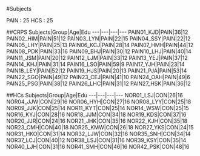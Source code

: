 #Subjects

PAIN : 25
HCS : 25

##CRPS
Subjects|Group|Age|Edu
---|---|---|---
PAIN01_KJD|PAIN|36|12
PAIN02_HIM|PAIN|51|12
PAIN03_LYN|PAIN|22|15
PAIN04_SSY|PAIN|22|12
PAIN05_LHY|PAIN|25|13
PAIN06_KCJ|PAIN|28|14
PAIN07_HMH|PAIN|44|12
PAIN08_PDK|PAIN|33|16
PAIN09_BHJ|PAIN|30|12
PAIN10_LHJ|PAIN|40|14
PAIN11_JSM|PAIN|20|12
PAIN12_LJM|PAIN|33|12
PAIN13_YEJ|PAIN|37|12
PAIN14_KHJ|PAIN|31|14
PAIN16_LSO|PAIN|59|9
PAIN17_YJH|PAIN|23|14
PAIN18_LEY|PAIN|52|12
PAIN19_HJS|PAIN|20|13
PAIN21_PJA|PAIN|53|14
PAIN22_SGO|PAIN|49|12
PAIN23_CEJ|PAIN|41|10
PAIN24_OAH|PAIN|49|6
PAIN25_PSG|PAIN|38|12
PAIN26_LHC|PAIN|31|12
PAIN27_HSK|PAIN|36|12


##HCs
Subjects|Group|Age|Edu
---|---|---|---
NOR01_LSJ|CON|26|16
NOR04_JJW|CON|29|16
NOR06_HYH|CON|27|16
NOR08_LYY|CON|25|18
NOR09_JJK|CON|25|14
NOR11_KYT|CON|25|14
NOR14_WSW|CON|25|15
NOR16_KYJ|CON|28|16
NOR18_JJM|CON|34|18
NOR19_KDS|CON|37|16
NOR20_JJR|CON|24|16
NOR21_JHK|CON|35|16
NOR22_KJH|CON|35|18
NOR23_CMH|CON|40|18
NOR25_KMW|CON|26|18
NOR27_YKS|CON|24|15
NOR31_HKO|CON|31|14
NOR32_LJW|CON|32|16
NOR35_SNH|CON|34|14
NOR37_LCJ|CON|40|12
NOR38_LSJ|CON|31|16
NOR39_KSY|CON|35|14
NOR40_LJH|CON|31|16
NOR41_SMH|CON|46|16
NOR42_PSK|CON|48|16

